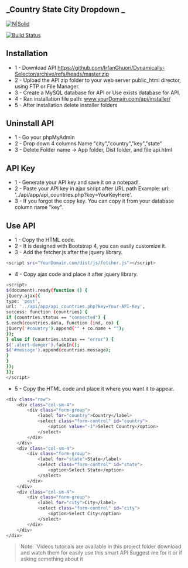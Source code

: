
## _Country State City Dropdown _

[![N|Solid](https://cldup.com/dTxpPi9lDf.thumb.png)]()

[![Build Status](https://travis-ci.org/joemccann/dillinger.svg?branch=master)]()
## Installation
- 1 - Download API https://github.com/IrfanGhuori/Dynamically-Selector/archive/refs/heads/master.zip
- 2 - Upload the API zip folder to your web server public_html director, using FTP or File Manager.
- 3 - Create a MySQL database for API or Use exists database for API.
- 4 - Ran installation file path: www.yourDomain.com/api/installer/
- 5 - After installation delete installer folders

## Uninstall API
- 1 - Go your phpMyAdmin
- 2 - Drop down 4 columns Name "city","country","key","state"
- 3 - Delete Folder name -> App folder, Dist folder, and file api.html

## API Key
- 1 - Generate your API key and save it on a notepad!.
- 2 - Paste your API key in ajax script after URL path
      Example: url: '../api/app/api_countries.php?key=YourKeyHere'.
- 3 - If you forgot the copy key. You can copy it from your database column name "key".


## Use API
- 1 - Copy the HTML code.
- 2 - It is designed with Bootstrap 4, you can easily customize it.
- 3 - Add the fetcher.js after the jquery library.


```sh
<script src="YourDomain.com/dist/js/fetcher.js"></script>
```
- 4 - Copy ajax code and place it after jquery library.

```sh
<script>
$(document).ready(function () {
jQuery.ajax({
type: 'post',
url: '../api/app/api_countries.php?key=Your-API-Key',
success: function (countries) {
if (countries.status == "connected") {
$.each(countries.data, function (ind, co) {
jQuery('#country').append("" + co.name + "");
});
} else if (countries.status == "error") {
$('.alert-danger').fadeIn();
$('#message').append(countries.message);
}
}
});
});
</script>
```
- 5 - Copy the HTML code and place it where you want it to appear.

```sh
<div class="row">
	<div class="col-sm-4">
		<div class="form-group">
			<label for="country">Country</label>
			<select class="form-control" id="country">
				<option value="-1">Select Country</option>
			</select>
		</div>
	</div>
	<div class="col-sm-4">
		<div class="form-group">
			<label for="state">State</label>
			<select class="form-control" id="state">
				<option>Select State</option>
			</select>
		</div>
	</div>
	<div class="col-sm-4">
		<div class="form-group">
			<label for="city">City</label>
			<select class="form-control" id="city">
				<option>Select City</option>
			</select>
		</div>
	</div>
</div>
```

> Note: `Videos tutorials are available in this project folder download and watch them for easily use this smart API
> Suggest me for it or if asking something about it 


[//]: # (These are reference links used in the body of this note and get stripped out when the markdown processor does its job. There is no need to format nicely because it shouldn't be seen. Thanks SO - http://stackoverflow.com/questions/4823468/store-comments-in-markdown-syntax)

   [dill]: <https://github.com/joemccann/dillinger>
   [git-repo-url]: <https://github.com/joemccann/dillinger.git>
   [john gruber]: <http://daringfireball.net>
   [df1]: <http://daringfireball.net/projects/markdown/>
   [markdown-it]: <https://github.com/markdown-it/markdown-it>
   [Ace Editor]: <http://ace.ajax.org>
   [node.js]: <http://nodejs.org>
   [Twitter Bootstrap]: <http://twitter.github.com/bootstrap/>
   [jQuery]: <http://jquery.com>
   [@tjholowaychuk]: <http://twitter.com/tjholowaychuk>
   [express]: <http://expressjs.com>
   [AngularJS]: <http://angularjs.org>
   [Gulp]: <http://gulpjs.com>

   [PlDb]: <https://github.com/joemccann/dillinger/tree/master/plugins/dropbox/README.md>
   [PlGh]: <https://github.com/joemccann/dillinger/tree/master/plugins/github/README.md>
   [PlGd]: <https://github.com/joemccann/dillinger/tree/master/plugins/googledrive/README.md>
   [PlOd]: <https://github.com/joemccann/dillinger/tree/master/plugins/onedrive/README.md>
   [PlMe]: <https://github.com/joemccann/dillinger/tree/master/plugins/medium/README.md>
   [PlGa]: <https://github.com/RahulHP/dillinger/blob/master/plugins/googleanalytics/README.md>
